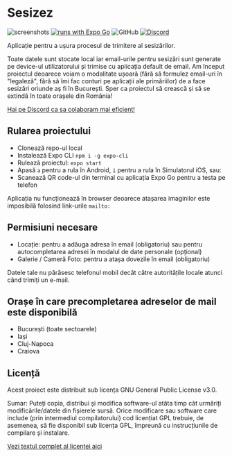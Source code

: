 # Sesizez
![screenshots](https://user-images.githubusercontent.com/17914968/165262030-6bcf93bc-2655-4ccc-90e2-150b93c9ccd9.jpg)
[![runs with Expo Go](https://img.shields.io/badge/Runs%20with%20Expo%20Go-4630EB.svg?style=flat-square&logo=EXPO&labelColor=f3f3f3&logoColor=000)](https://expo.dev/client)
![GitHub](https://img.shields.io/github/license/alexbulintis/sesizez?style=flat-square)
[![Discord](https://img.shields.io/discord/969155519233277952?style=flat-square)](https://discord.gg/qSqZ9PaqQY)

Aplicație pentru a ușura procesul de trimitere al sesizărilor.

Toate datele sunt stocate local iar email-urile pentru sesizări sunt generate pe device-ul utilizatorului și trimise cu aplicația default de email. Am început proiectul deoarece voiam o modalitate ușoară (fără să formulez email-uri în "legaleză", fără să îmi fac conturi pe aplicații ale primăriilor) de a face sesizări oriunde aș fi în București. Sper ca proiectul să crească și să se extindă în toate orașele din România!

[Hai pe Discord ca sa colaboram mai eficient!](https://discord.gg/qSqZ9PaqQY)

## Rularea proiectului

  - Clonează repo-ul local
  - Instalează Expo CLI `npm i -g expo-cli`
  - Rulează proiectul: `expo start`
  - Apasă `a` pentru a rula în Android, `i` pentru a rula în Simulatorul iOS, sau:
  - Scanează QR code-ul din terminal cu aplicația Expo Go pentru a testa pe telefon

Aplicația nu funcționează în browser deoarece atașarea imaginilor este imposibilă folosind link-urile `mailto:`

## Permisiuni necesare

  - Locație: pentru a adăuga adresa în email (obligatoriu) sau pentru autocompletarea adresei în modalul de date personale (opțional)
  - Galerie / Cameră Foto: pentru a atașa dovezile în email (obligatoriu)

Datele tale nu părăsesc telefonul mobil decât către autoritățile locale atunci când trimiți un e-mail.

## Orașe în care precompletarea adreselor de mail este disponibilă

  - București (toate sectoarele)
  - Iași
  - Cluj-Napoca
  - Craiova

## Licență

Acest proiect este distribuit sub licența GNU General Public License v3.0. 

Sumar: Puteți copia, distribui și modifica software-ul atâta timp cât urmăriți modificările/datele din fișierele sursă. Orice modificare sau software care include (prin intermediul compilatorului) cod licențiat GPL trebuie, de asemenea, să fie disponibil sub licența GPL, împreună cu instrucțiunile de compilare și instalare.

[Vezi textul complet al licenței aici](https://tldrlegal.com/license/gnu-general-public-license-v3-(gpl-3)#fulltext)
